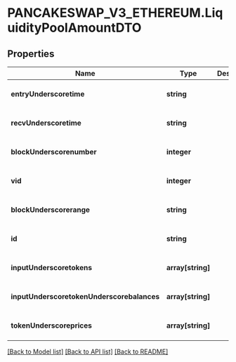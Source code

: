 # PANCAKESWAP_V3_ETHEREUM.LiquidityPoolAmountDTO

## Properties
Name | Type | Description | Notes
------------ | ------------- | ------------- | -------------
**entryUnderscoretime** | **string** |  | [optional] [default to null]
**recvUnderscoretime** | **string** |  | [optional] [default to null]
**blockUnderscorenumber** | **integer** |  | [optional] [default to null]
**vid** | **integer** |  | [optional] [default to null]
**blockUnderscorerange** | **string** |  | [optional] [default to null]
**id** | **string** |  | [optional] [default to null]
**inputUnderscoretokens** | **array[string]** |  | [optional] [default to null]
**inputUnderscoretokenUnderscorebalances** | **array[string]** |  | [optional] [default to null]
**tokenUnderscoreprices** | **array[string]** |  | [optional] [default to null]

[[Back to Model list]](../README.md#documentation-for-models) [[Back to API list]](../README.md#documentation-for-api-endpoints) [[Back to README]](../README.md)


